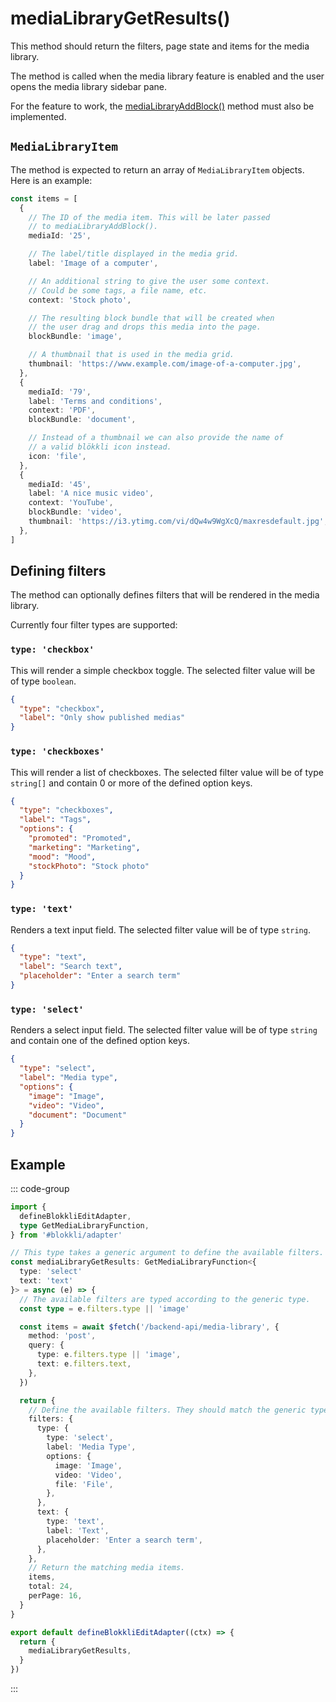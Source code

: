 # mediaLibraryGetResults()

This method should return the filters, page state and items for the media
library.

The method is called when the media library feature is enabled and the user
opens the media library sidebar pane.

For the feature to work, the
[mediaLibraryAddBlock()](/adapter/mediaLibraryAddBlock) method must also be
implemented.

## `MediaLibraryItem`

The method is expected to return an array of `MediaLibraryItem` objects. Here is
an example:

```typescript
const items = [
  {
    // The ID of the media item. This will be later passed
    // to mediaLibraryAddBlock().
    mediaId: '25',

    // The label/title displayed in the media grid.
    label: 'Image of a computer',

    // An additional string to give the user some context.
    // Could be some tags, a file name, etc.
    context: 'Stock photo',

    // The resulting block bundle that will be created when
    // the user drag and drops this media into the page.
    blockBundle: 'image',

    // A thumbnail that is used in the media grid.
    thumbnail: 'https://www.example.com/image-of-a-computer.jpg',
  },
  {
    mediaId: '79',
    label: 'Terms and conditions',
    context: 'PDF',
    blockBundle: 'document',

    // Instead of a thumbnail we can also provide the name of
    // a valid blökkli icon instead.
    icon: 'file',
  },
  {
    mediaId: '45',
    label: 'A nice music video',
    context: 'YouTube',
    blockBundle: 'video',
    thumbnail: 'https://i3.ytimg.com/vi/dQw4w9WgXcQ/maxresdefault.jpg',
  },
]
```

## Defining filters

The method can optionally defines filters that will be rendered in the media
library.

Currently four filter types are supported:

### `type: 'checkbox'`

This will render a simple checkbox toggle. The selected filter value will be of
type `boolean`.

```json
{
  "type": "checkbox",
  "label": "Only show published medias"
}
```

### `type: 'checkboxes'`

This will render a list of checkboxes. The selected filter value will be of type
`string[]` and contain 0 or more of the defined option keys.

```json
{
  "type": "checkboxes",
  "label": "Tags",
  "options": {
    "promoted": "Promoted",
    "marketing": "Marketing",
    "mood": "Mood",
    "stockPhoto": "Stock photo"
  }
}
```

### `type: 'text'`

Renders a text input field. The selected filter value will be of type `string`.

```json
{
  "type": "text",
  "label": "Search text",
  "placeholder": "Enter a search term"
}
```

### `type: 'select'`

Renders a select input field. The selected filter value will be of type `string`
and contain one of the defined option keys.

```json
{
  "type": "select",
  "label": "Media type",
  "options": {
    "image": "Image",
    "video": "Video",
    "document": "Document"
  }
}
```

## Example

::: code-group

```typescript [~/app/blokkli.editAdapter.ts]
import {
  defineBlokkliEditAdapter,
  type GetMediaLibraryFunction,
} from '#blokkli/adapter'

// This type takes a generic argument to define the available filters.
const mediaLibraryGetResults: GetMediaLibraryFunction<{
  type: 'select'
  text: 'text'
}> = async (e) => {
  // The available filters are typed according to the generic type.
  const type = e.filters.type || 'image'

  const items = await $fetch('/backend-api/media-library', {
    method: 'post',
    query: {
      type: e.filters.type || 'image',
      text: e.filters.text,
    },
  })

  return {
    // Define the available filters. They should match the generic type.
    filters: {
      type: {
        type: 'select',
        label: 'Media Type',
        options: {
          image: 'Image',
          video: 'Video',
          file: 'File',
        },
      },
      text: {
        type: 'text',
        label: 'Text',
        placeholder: 'Enter a search term',
      },
    },
    // Return the matching media items.
    items,
    total: 24,
    perPage: 16,
  }
}

export default defineBlokkliEditAdapter((ctx) => {
  return {
    mediaLibraryGetResults,
  }
})
```

:::
